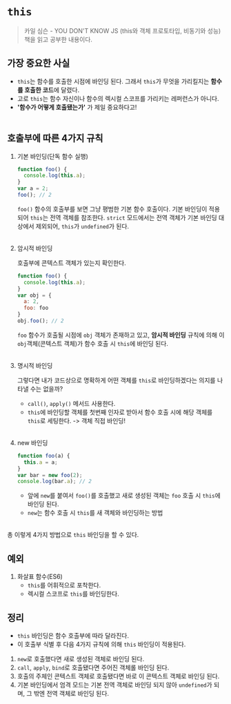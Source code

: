 # `this`
> 카일 심슨 - YOU DON'T KNOW JS (this와 객체 프로토타입, 비동기와 성능) 책을 읽고 공부한 내용이다.

## 가장 중요한 사실
- `this`는 함수를 호출한 시점에 바인딩 된다. 그래서 `this`가 무엇을 가리킬지는 **함수를 호출한 코드**에 달렸다.
- 고로 `this`는 함수 자신이나 함수의 렉시컬 스코프를 가리키는 레퍼런스가 아니다.
- **'함수가 어떻게 호출됐는가'** 가 제일 중요하다고!<br/><br/>


## 호출부에 따른 4가지 규칙
1. 기본 바인딩(단독 함수 실행)
    ```javascript
    function foo() {
      console.log(this.a);
    }
    var a = 2;
    foo(); // 2
    ```
    `foo()` 함수의 호출부를 보면 그냥 평범한 기본 함수 호출이다. 기본 바인딩이 적용되어 `this`는 전역 객체를 참조한다. `strict` 모드에서는 전역 객체가 기본 바인딩 대상에서 제외되어, `this`가 `undefined`가 된다.<br/><br/>

2. 암시적 바인딩

    호출부에 콘텍스트 객체가 있는지 확인한다.
    ```javascript
    function foo() {
      console.log(this.a);
    }
    var obj = {
      a: 2,
      foo: foo
    }
    obj.foo(); // 2
    ```
    `foo` 함수가 호출될 시점에 `obj` 객체가 존재하고 있고, **암시적 바인딩** 규칙에 의해 이 `obj`객체(콘텍스트 객체)가 함수 호출 시 `this`에 바인딩 된다.<br/><br/>

3. 명시적 바인딩

    그렇다면 내가 코드상으로 명확하게 어떤 객체를 `this`로 바인딩하겠다는 의지를 나타낼 수는 없을까?
    - `call()`, `apply()` 메서드 사용한다.
    - `this`에 바인딩할 객체를 첫번째 인자로 받아서 함수 호출 시에 해당 객체를 `this`로 세팅한다. -> 객체 직접 바인딩!<br/><br/>


4. new 바인딩
    ```javascript
    function foo(a) {
      this.a = a;
    }
    var bar = new foo(2);
    console.log(bar.a); // 2
    ```
    - 앞에 `new`를 붙여서 `foo()`를 호출했고 새로 생성된 객체는 `foo` 호출 시 `this`에 바인딩 된다.
    - `new`는 함수 호출 시 `this`를 새 객체와 바인딩하는 방법<br/><br/>


총 이렇게 4가지 방법으로 `this` 바인딩을 할 수 있다.

## 예외
1. 화살표 함수(ES6)
    - `this`를 어휘적으로 포착한다.
    - 렉시컬 스코프로 `this`를 바인딩한다.
      
## 정리
- `this` 바인딩은 함수 호출부에 따라 달라진다.
- 이 호출부 식별 후 다음 4가지 규칙에 의해 `this` 바인딩이 적용된다.

1. `new`로 호출했다면 새로 생성된 객체로 바인딩 된다.
2. `call`, `apply`, `bind`로 호출됐다면 주어진 객체롤 바인딩 된다.
3. 호출의 주체인 콘텍스트 객체로 호출됐다면 바로 이 콘텍스트 객체로 바인딩 된다.
4. 기본 바인딩에서 엄격 모드는 기본 전역 객체로 바인딩 되지 않아 `undefined`가 되며, 그 밖엔 전역 객체로 바인딩 된다.